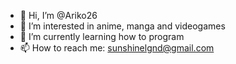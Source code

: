 - 👋 Hi, I’m @Ariko26
- 👀 I’m interested in anime, manga and videogames
- 🌱 I’m currently learning how to program
- 📫 How to reach me: sunshinelgnd@gmail.com  

<!---
Ariko26/Ariko26 is a ✨ special ✨ repository because its `README.md` (this file) appears on your GitHub profile.
You can click the Preview link to take a look at your changes.
--->
